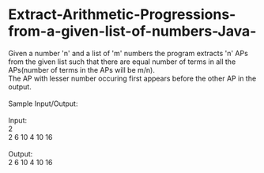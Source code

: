# Extract-Arithmetic-Progressions-from-a-given-list-of-numbers-Java-
Given a number 'n' and a list of 'm' numbers the program extracts 'n' APs from the given list such that there are equal number of terms in all the APs(number of terms in the APs will be m/n). <br>
The AP with lesser number occuring first appears before the other AP in the output.<br>
<br>
Sample Input/Output:<br>
<br>
Input:<br>
2<br>
2 6 10 4 10 16<br>
<br>
Output:<br>
2 6 10 4 10 16<br>
<br>
